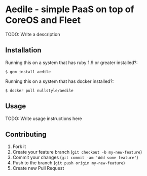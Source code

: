 # Aedile - simple PaaS on top of CoreOS and Fleet

TODO: Write a description

## Installation

Running this on a system that has ruby 1.9 or greater installed?:

    $ gem install aedile

Running this on a system that has docker installed?:

    $ docker pull nullstyle/aedile

## Usage

TODO: Write usage instructions here

## Contributing

1. Fork it
2. Create your feature branch (`git checkout -b my-new-feature`)
3. Commit your changes (`git commit -am 'Add some feature'`)
4. Push to the branch (`git push origin my-new-feature`)
5. Create new Pull Request
